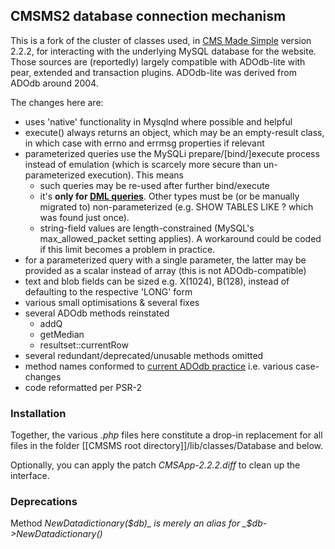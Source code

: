 ## CMSMS2 database connection mechanism
This is a fork of the cluster of classes used, in [CMS Made Simple](http://cmsmadesimple.org) version 2.2.2, for interacting with the underlying MySQL database for the website.
Those sources are (reportedly) largely compatible with ADOdb-lite with pear, extended and transaction plugins. ADOdb-lite was derived from ADOdb around 2004.

The changes here are:
* uses 'native' functionality in Mysqlnd where possible and helpful
* execute() always returns an object, which may be an empty-result class, in which case with errno and errmsg properties if relevant
* parameterized queries use the MySQLi prepare/[bind/]execute process instead of emulation (which is scarcely more secure than un-parameterized execution). This means
  * such queries may be re-used after further bind/execute
  * it's __only for [DML queries](https://dev.mysql.com/doc/refman/5.7/en/sql-syntax-data-manipulation.html)__. Other types must be (or be manually migrated to) non-parameterized (e.g. SHOW TABLES LIKE ? which was found just once).
  * string-field values are length-constrained (MySQL's max_allowed_packet setting applies). A workaround could be coded if this limit becomes a problem in practice.
* for a parameterized query with a single parameter, the latter may be provided as a scalar instead of array (this is not ADOdb-compatible)
* text and blob fields can be sized e.g. X(1024), B(128), instead of defaulting to the respective 'LONG' form
* various small optimisations & several fixes
* several ADOdb methods reinstated
  * addQ
  * getMedian
  * resultset::currentRow
* several redundant/deprecated/unusable methods omitted
* method names conformed to [current ADOdb practice](http://adodb.org/dokuwiki/doku.php?id=v5:reference:reference_index) i.e. various case-changes 
* code reformatted per PSR-2
### Installation
Together, the various _.php_ files here constitute a drop-in replacement for all files in the folder [[CMSMS root directory]]/lib/classes/Database and below.

Optionally, you can apply the patch _CMSApp-2.2.2.diff_ to clean up the interface.
### Deprecations
Method _NewDatadictionary($db)_ is merely an alias for _$db->NewDatadictionary()_
